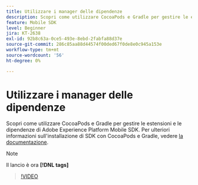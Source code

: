 ```yaml
---
title: Utilizzare i manager delle dipendenze
description: Scopri come utilizzare CocoaPods e Gradle per gestire le estensioni e le dipendenze di Mobile SDK.
feature: Mobile SDK
level: Beginner
jira: KT-2638
exl-id: 92b8c63a-0ce5-493e-8ebd-2fabfa88d37e
source-git-commit: 286c85aa88d44574f00ded67f0de8e0c945a153e
workflow-type: tm+mt
source-wordcount: '56'
ht-degree: 0%

---
```


# Utilizzare i manager delle dipendenze

Scopri come utilizzare CocoaPods e Gradle per gestire le estensioni e le dipendenze di Adobe Experience Platform Mobile SDK. Per ulteriori informazioni sull&#39;installazione di SDK con CocoaPods e Gradle, vedere [la documentazione](https://developer.adobe.com/client-sdks/documentation/getting-started/get-the-sdk/).

>[!NOTE]
>
> Il lancio è ora **[!DNL tags]**

>[!VIDEO](https://video.tv.adobe.com/v/26263/?learn=on&enablevpops)
